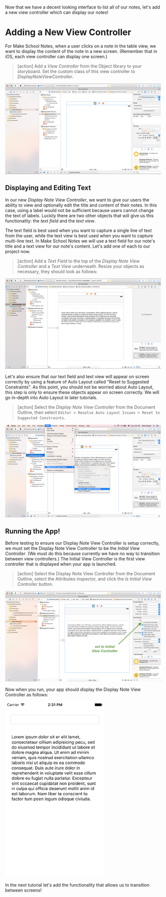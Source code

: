 
Now that we have a decent looking interface to list all of our notes, let's add a new view controller which can display our notes!

# Adding a New View Controller

For Make School Notes, when a user clicks on a note in the table view, we want to display the content of the note in a new screen. (Remember that in iOS, each view controller can display one screen.)

> [action]
Add a *View Controller* from the Object library to your storyboard. Set the custom class of this view controller to *DisplayNoteViewController*.
>
![image displaying new view controller in storyboard](./images/addVC.png)

## Displaying and Editing Text

In our new *Display Note View Controller*, we want to give our users the ability to view and optionally edit the title and content of their notes. In this case, using a label would not be sufficient because users cannot change the text of labels. Luckily there are two other objects that will give us this functionality: the *text field* and the *text view*.

The text field is best used when you want to capture a single line of text from the user, while the text view is best used when you want to capture multi-line text. In Make School Notes we will use a text field for our note's title and a text view for our note's content. Let's add one of each to our project now.

> [action]
Add a *Text Field* to the top of the *Display Note View Controller* and a *Text View* underneath. Resize your objects as necessary, they should look as follows:
>
![image displaying resized text objects](./images/addText.png)

Let's also ensure that our text field and text view will appear on screen correctly by using a feature of Auto Layout called "Reset to Suggested Constraints". As this point, you should not be worried about Auto Layout, this step is only to ensure these objects appear on screen correctly. We will go in-depth into Auto Layout in later tutorials.

> [action]
Select the *Display Note View Controller* from the Document Outline, then select `Editor > Resolve Auto Layout Issues > Reset to Suggested Constraints`.
>
 ![image displaying how to resolve auto layout constraints](./images/resolve.png)

## Running the App!

Before testing to ensure our Display Note View Controller is setup correctly, we must set the Display Note View Controller to be the *Initial View Controller*. (We must do this because currently we have no way to transition between view controllers.) The Initial View Controller is the first view controller that is displayed when your app is launched.

> [action]
Select the Display Note View Controller from the Document Outline, select the Attributes inspector, and click the *Is Initial View Controller* button.
>
![image showing how to set Initial View Controller](./images/initial.png)

Now when you run, your app should display the Display Note View Controller as follows:

![image showing finished Display Note View Controller](./images/finished.png)

In the next tutorial let's add the functionality that allows us to transition between screens!
